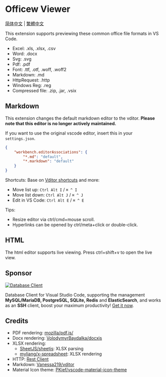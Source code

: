 # Officew Viewer

[简体中文](README-CN.md) | [繁體中文](README-TW.md)

This extension supports previewing these common office file formats in VS Code.

- Excel: .xls, .xlsx, .csv
- Word: .docx
- Svg: .svg
- Pdf: .pdf
- Font: .ttf, .otf, .woff, .woff2
- Markdown: .md
- HttpRequest: .http
- Windows Reg: .reg
- Compressed file: .zip, .jar, .vsix

## Markdown

This extension changes the default markdown editor to the vditor. **Please note that this editor is no longer actively maintained.**

If you want to use the original vscode editor, insert this in your `settings.json`.

```json
{
    "workbench.editorAssociations": {
        "*.md": "default",
        "*.markdown": "default"
    }
}
```

Shortcuts: Base on [Vditor shortcuts](shortcut.md) and more:

- Move list up: `Ctrl Alt I` / `⌘ ^ I`
- Move list down: `Ctrl Alt J` / `⌘ ^ J`
- Edit in VS Code: `Ctrl Alt E` / `⌘ ^ E`

Tips:

- Resize editor via ctrl/cmd+mouse scroll.
- Hyperlinks can be opened by ctrl/meta+click or double-click.

## HTML

The html editor supports live viewing.   Press ctrl+shift+v to open the live view.

## Sponsor

[![Database Client](https://database-client.com/text_logo.png)](https://marketplace.visualstudio.com/items?itemName=cweijan.vscode-database-client2)

Database Client for Visual Studio Code, supporting the management **MySQL/MariaDB, PostgreSQL, SQLite, Redis** and  **ElasticSearch**, and works as an **SSH** client, boost your maximum productivity! [Get it now](https://marketplace.visualstudio.com/items?itemName=cweijan.vscode-database-client2).

## Credits

- PDF rendering: [mozilla/pdf.js/](https://github.com/mozilla/pdf.js/)
- Docx rendering: [VolodymyrBaydalka/docxjs](https://github.com/VolodymyrBaydalka/docxjs)
- XLSX rendering:
  - [SheetJS/sheetjs](https://github.com/SheetJS/sheetjs): XLSX parsing
  - [myliang/x-spreadsheet](https://github.com/myliang/x-spreadsheet): XLSX rendering
- HTTP: [Rest  Client](https://github.com/Huachao/vscode-restclient)
- Markdown: [Vanessa219/vditor](https://github.com/Vanessa219/vditor)
- Material Icon theme: [PKief/vscode-material-icon-theme](https://github.com/PKief/vscode-material-icon-theme)
